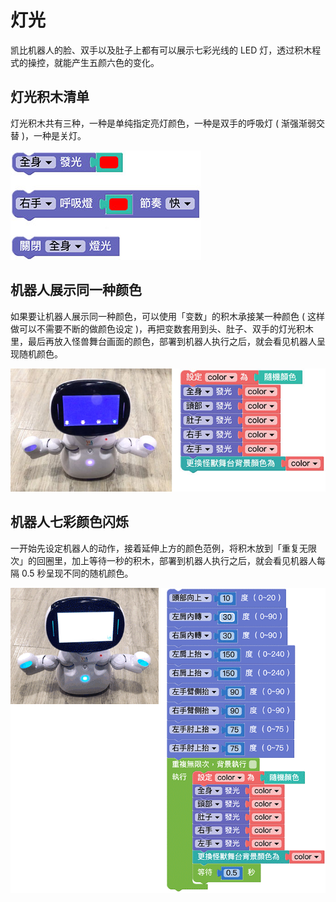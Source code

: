# 灯光

凯比机器人的脸、双手以及肚子上都有可以展示七彩光线的 LED 灯，透过积木程式的操控，就能产生五颜六色的变化。

## 灯光积木清单

灯光积木共有三种，一种是单纯指定亮灯颜色，一种是双手的呼吸灯 ( 渐强渐弱交替 )，一种是关灯。

![凯比物联网教室 - 灯光](../../../../media/zh-cn/kebbi/robot/light-01.jpg)

## 机器人展示同一种颜色

如果要让机器人展示同一种颜色，可以使用「变数」的积木承接某一种颜色 ( 这样做可以不需要不断的做颜色设定 )，再把变数套用到头、肚子、双手的灯光积木里，最后再放入怪兽舞台画面的颜色，部署到机器人执行之后，就会看见机器人呈现随机颜色。

![凯比物联网教室 - 灯光](../../../../media/zh-cn/kebbi/robot/light-02.jpg)

## 机器人七彩颜色闪烁

一开始先设定机器人的动作，接着延伸上方的颜色范例，将积木放到「重复无限次」的回圈里，加上等待一秒的积木，部署到机器人执行之后，就会看见机器人每隔 0.5 秒呈现不同的随机颜色。

![凯比物联网教室 - 灯光](../../../../media/zh-cn/kebbi/robot/light-03.gif)


